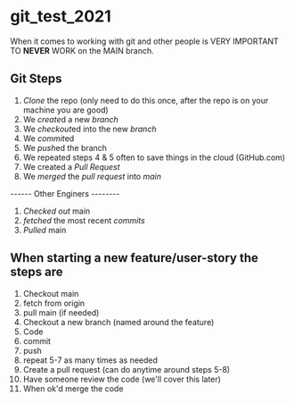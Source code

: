 # git_test_2021

When it comes to working with git and other people is VERY IMPORTANT TO **NEVER** WORK on the MAIN branch.

## Git Steps

1. *Clone* the repo (only need to do this once, after the repo is on your machine you are good)
2. We *create*d a new *branch*
3. We *checkout*ed into the new *branch*
4. We *commit*ed
5. We *push*ed the branch
6. We repeated steps 4 & 5 often to save things in the cloud (GitHub.com)
7. We created a *Pull Request*
8. We *merged* the *pull request* into *main*

------ Other Enginers --------
1. *Checked out* main
2. *fetched* the most recent *commits*
3. *Pulled* main

## When starting a new feature/user-story the steps are
1. Checkout main
2. fetch from origin
3. pull main (if needed)
4. Checkout a new branch (named around the feature)
5. Code
6. commit
7. push
8. repeat 5-7 as many times as needed
9. Create a pull request (can do anytime around steps 5-8)
10. Have someone review the code (we'll cover this later)
11. When ok'd merge the code

